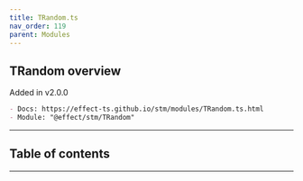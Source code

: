 ```yaml
---
title: TRandom.ts
nav_order: 119
parent: Modules
---
```


## TRandom overview

Added in v2.0.0

```md
- Docs: https://effect-ts.github.io/stm/modules/TRandom.ts.html
- Module: "@effect/stm/TRandom"
```

---

<h2 class="text-delta">Table of contents</h2>

---
